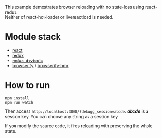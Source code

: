 This example demostrates browser reloading with no state-loss using react-redux.<br>
Neither of react-hot-loader or livereactload is needed.

# Module stack

* [react](https://facebook.github.io/react/)
* [redux](http://redux.js.org/)
* [redux-devtools](https://github.com/gaearon/redux-devtools)
* [browserify](http://browserify.org/) / [browserify-hmr](https://github.com/AgentME/browserify-hmr)
 
# How to run

```
npm install
npm run watch
```

Then access `http://localhost:3000/?debugg_session=abcde`.
***abcde*** is a session key. You can choose any string as a session key.

If you modify the source code, it fires reloading with preserving the whole state.

